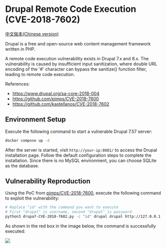 # Drupal Remote Code Execution (CVE-2018-7602)

[中文版本(Chinese version)](README.zh-cn.md)

Drupal is a free and open-source web content management framework written in PHP.

A remote code execution vulnerability exists in Drupal 7.x and 8.x. The vulnerability is caused by insufficient input sanitization, where double URL encoding of the '#' character can bypass the sanitize() function filter, leading to remote code execution.

References:

- <https://www.drupal.org/sa-core-2018-004>
- <https://github.com/pimps/CVE-2018-7600>
- <https://github.com/kastellanos/CVE-2018-7602>

## Environment Setup

Execute the following command to start a vulnerable Drupal 7.57 server:

```bash
docker compose up -d
```

After the server is started, visit `http://your-ip:8081/` to access the Drupal installation page. Follow the default configuration steps to complete the installation. Since there is no MySQL environment, you can choose SQLite as the database.

## Vulnerability Reproduction

Using the PoC from [pimps/CVE-2018-7600](https://github.com/pimps/CVE-2018-7600/blob/master/drupa7-CVE-2018-7602.py), execute the following command to exploit the vulnerability:

```bash
# Replace "id" with the command you want to execute
# First "drupal" is username, second "drupal" is password
python3 drupa7-CVE-2018-7602.py -c "id" drupal drupal http://127.0.0.1:8081/
```

As shown in the red box in the image below, the command is successfully executed:

![](1.png)
